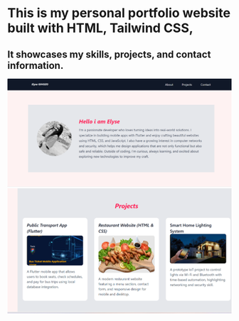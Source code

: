 # This is my personal portfolio website built with HTML, Tailwind CSS, 
## It showcases my skills, projects, and contact information.

 

![grid](./read1.png)
![grid](./read2.png)
